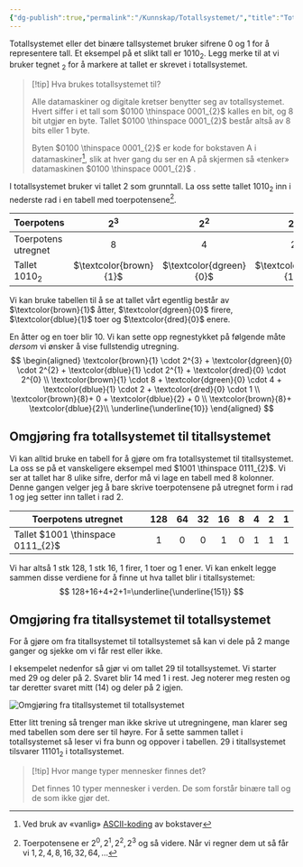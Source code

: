 ```yaml
---
{"dg-publish":true,"permalink":"/Kunnskap/Totallsystemet/","title":"Totallsystemet"}
---
```



Totallsystemet eller det binære tallsystemet bruker sifrene 0 og 1 for å representere tall. Et eksempel på et slikt tall er $1010_{2}$. Legg merke til at vi bruker tegnet $_2$ for å markere at tallet er skrevet i totallsystemet.

>[!tip] Hva brukes totallsystemet til?
>
> Alle datamaskiner og digitale kretser benytter seg av totallsystemet. Hvert siffer i et tall som $0100 \thinspace 0001_{2}$ kalles en bit, og 8 bit utgjør en byte. Tallet $0100 \thinspace 0001_{2}$ består altså av 8 bits eller 1 byte.
>
> Byten $0100 \thinspace 0001_{2}$ er kode for bokstaven A i datamaskiner[^1], slik at hver gang du ser en A på skjermen så «tenker» datamaskinen $0100 \thinspace 0001_{2}$ .

I totallsystemet bruker vi tallet 2 som grunntall. La oss sette tallet $1010_{2}$ inn i nederste rad i en tabell med toerpotensene[^2]. 

| Toerpotens          |         $2^3$          |         $2^2$          |           $2^1$           |          $2^0$           |
| ----------- | :----: | :----: | :----: | :----: |
| Toerpotens utregnet |          $8$           |          $4$           |            $2$            |           $1$            |
| Tallet $1010_{2}$   | $\textcolor{brown}{1}$ | $\textcolor{dgreen}{0}$ | $\textcolor{dblue}{1}$ | $\textcolor{dred}{0}$ |

Vi kan bruke tabellen til å se at tallet vårt egentlig består av $\textcolor{brown}{1}$ åtter, $\textcolor{dgreen}{0}$ firere, $\textcolor{dblue}{1}$ toer og $\textcolor{dred}{0}$ enere.

En åtter og en toer blir 10. Vi kan sette opp regnestykket på følgende måte *dersom* vi ønsker å vise fullstendig utregning.
$$
\begin{aligned}
\textcolor{brown}{1} \cdot 2^{3} + \textcolor{dgreen}{0} \cdot 2^{2} + \textcolor{dblue}{1} \cdot 2^{1} + \textcolor{dred}{0} \cdot 2^{0} \\ 
\textcolor{brown}{1} \cdot 8 + \textcolor{dgreen}{0} \cdot 4 + \textcolor{dblue}{1} \cdot 2 + \textcolor{dred}{0} \cdot 1 \\ 
\textcolor{brown}{8}+ 0 + \textcolor{dblue}{2} + 0 \\ 
\textcolor{brown}{8}+ \textcolor{dblue}{2}\\ 
\underline{\underline{10}}
\end{aligned}
$$

## Omgjøring fra totallsystemet til titallsystemet
Vi kan alltid bruke en tabell for å gjøre om fra totallsystemet til titallsystemet. La oss se på et vanskeligere eksempel med $1001 \thinspace 0111_{2}$. Vi ser at tallet har 8 ulike sifre, derfor må vi lage en tabell med 8 kolonner. Denne gangen velger jeg å bare skrive toerpotensene på utregnet form i rad 1 og jeg setter inn tallet i rad 2.


| Toerpotens utregnet               | $128$ | $64$ | $32$ | $16$ | $8$ | $4$ | $2$ | $1$ |
| --------------------------------- | :---: | :--: | :--: | :--: | :-: | :-: | :-: | :-: |
| Tallet $1001 \thinspace 0111_{2}$ |   1   |  0   |  0   |  1   |  0  |  1  |  1  |  1  |

Vi har altså  1 stk 128, 1 stk 16, 1 firer, 1 toer og 1 ener. Vi kan enkelt legge sammen disse verdiene for å finne ut hva tallet blir i titallsystemet:
$$
128+16+4+2+1=\underline{\underline{151}}
$$

## Omgjøring fra titallsystemet til totallsystemet
For å gjøre om fra titallsystemet til totallsystemet så kan vi dele på 2 mange ganger og sjekke om vi får rest eller ikke.

I eksempelet nedenfor så gjør vi om tallet 29 til totallsystemet. Vi starter med 29 og deler på 2. Svaret blir 14 med 1 i rest. Jeg noterer meg resten og tar deretter svaret mitt (14) og deler på 2 igjen.

![Omgjøring fra titallsystemet til totallsystemet](/img/user/_resources/omgjøring-titallsystemet-til-totallsystemet.png)

Etter litt trening så trenger man ikke skrive ut utregningene, man klarer seg med tabellen som dere ser til høyre. For å sette sammen tallet i totallsystemet så leser vi fra bunn og oppover i tabellen. 29 i titallsystemet tilsvarer $11101_{2}$ i totallsystemet.

>[!tip] Hvor mange typer mennesker finnes det?
>
> Det finnes 10 typer mennesker i verden. De som forstår binære tall og de som ikke gjør det.

[^1]: Ved bruk av «vanlig» [ASCII-koding](https://no.wikipedia.org/wiki/ASCII) av bokstaver
[^2]: Toerpotensene er $2^{0},2^{1},2^{2},2^{3}$ og så videre. Når vi regner dem ut så får vi $1,2,4,8,16,32,64,\dots$